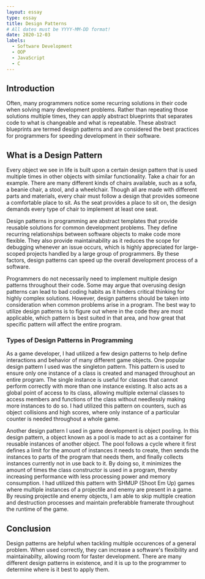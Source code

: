 ```yaml
---
layout: essay
type: essay
title: Design Patterns
# All dates must be YYYY-MM-DD format!
date: 2020-12-03
labels:
  - Software Development
  - OOP
  - JavaScript
  - C
---
```

## Introduction
Often, many programmers notice some recurring solutions in their code when solving many development problems. Rather than repeating those solutions multiple times, they can apply abstract blueprints that separates code to what is changeable and what is repeatable. These abstract blueprints are termed design patterns and are considered the best practices for programmers for speeding development in their software.

## What is a Design Pattern
Every object we see in life is built upon a certain design pattern that is used multiple times in other objects with similar functionality. Take a chair for an example. There are many different kinds of chairs available, such as a sofa, a beanie chair, a stool, and a wheelchair. Though all are made with different parts and materials, every chair must follow a design that provides someone a comfortable place to sit. As the seat provides a place to sit on, the design demands every type of chair to implement at least one seat.

Design patterns in programming are abstract templates that provide reusable solutions for common development problems. They define recurring relationships between software objects to make code more flexible. They also provide maintainability as it reduces the scope for debugging whenever an issue occurs, which is highly appreciated for large-scoped projects handled by a large group of programmers. By these factors, design patterns can speed up the overall development process of a software.

Programmers do not necessarily need to implement multiple design patterns throughout their code. Some may argue that overusing design patterns can lead to bad coding habits as it hinders critical thinking for highly complex solutions. However, design patterns should be taken into consideration when common problems arise in a program. The best way to utilize design patterns is to figure out where in the code they are most applicable, which pattern is best suited in that area, and how great that specific pattern will affect the entire program.

### Types of Design Patterns in Programming
As a game developer, I had utilized a few design patterns to help define interactions and behavior of many different game objects. One popular design pattern I used was the singleton pattern. This pattern is used to ensure only one instance of a class is created and managed throughout an entire program. The single instance is useful for classes that cannot perform correctly with more than one instance existing. It also acts as a global point of access to its class, allowing multiple external classes to access members and functions of the class without needlessly making more instances to do so. I had utilized this pattern on counters, such as object collisions and high scores, where only instance of a particular counter is needed throughout a whole game.

Another design pattern I used in game development is object pooling. In this design pattern, a object known as a pool is made to act as a container for reusable instances of another object. The pool follows a cycle where it first defines a limit for the amount of instances it needs to create, then sends the instances to parts of the program that needs them, and finally collects instances currently not in use back to it. By doing so, it minimizes the amount of times the class constructor is used in a program, thereby increasing performance with less processing power and memory consumption. I had utilized this pattern with SHMUP (Shoot Em Up) games where multiple instances of a projectile and enemy are present in a game. By reusing projectile and enemy objects, I am able to skip multiple creation and destruction processes and maintain preferabble framerate throughout the runtime of the game.

## Conclusion
Design patterns are helpful when tackling multiple occurences of a general problem. When used correctly, they can increase a software's flexibility and maintainabilty, allowing room for faster development. There are many different design patterns in existence, and it is up to the programmer to determine where is it best to apply them.
